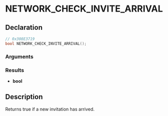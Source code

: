# NETWORK_CHECK_INVITE_ARRIVAL

## Declaration
```cpp
// 0x308E3719
bool NETWORK_CHECK_INVITE_ARRIVAL();
```

### Arguments

### Results
- **bool**

## Description
Returns true if a new invitation has arrived.
